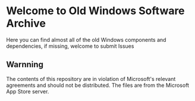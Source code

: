 # Welcome to Old Windows Software Archive 

Here you can find almost all of the old Windows components and dependencies,
if missing, welcome to submit Issues

## Warnning
The contents of this repository are in violation of Microsoft's relevant agreements and should not be distributed. The files are from the Microsoft App Store server.
